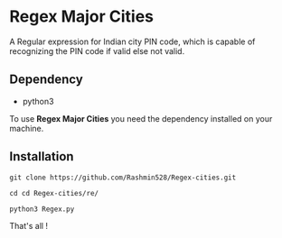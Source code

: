 # Regex Major Cities
A Regular expression for Indian city PIN code, which is capable of recognizing the PIN code if valid else not valid.  

## Dependency    

* python3  

To use **Regex Major Cities** you need the dependency installed on your machine.  

## Installation  

```  
git clone https://github.com/Rashmin528/Regex-cities.git  
```  
```  
cd cd Regex-cities/re/  
```  
```  
python3 Regex.py  
```  
That's all !  
